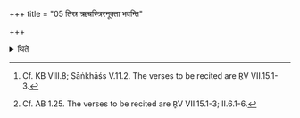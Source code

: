 +++
title = "05 तिस्र ऋचस्त्रिरनूक्ता भवन्ति"

+++

<details><summary>थिते</summary>

5. There are three verses which are to be recited three times each.[^1] Or (there are nine separate verses too be recited) straight away (i.e. without repetition).[^2]  


[^1]: Cf. KB VIII.8; Sāṅkhāśs V.11.2. The verses to be recited are R̥V VII.15.1-3.  

[^2]: Cf. AB 1.25. The verses to be recited are R̥V VII.15.1-3; II.6.1-6.  

</details>
